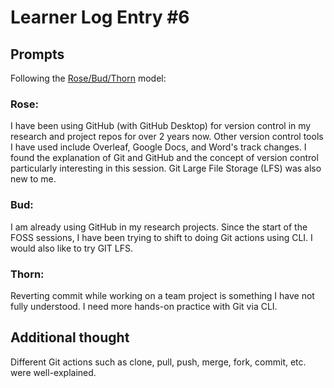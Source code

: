 # Learner Log Entry #6

## Prompts
Following the [Rose/Bud/Thorn](https://www.panoramaed.com/blog/rose-bud-thorn-activity-and-worksheet#:~:text=%22Rose%2C%20Bud%2C%20Thorn%22%20is%20a%20mindful%20design%2D,day%2C%20week%2C%20or%20month.) model:

### Rose:
I have been using GitHub (with GitHub Desktop) for version control in my research and project repos for over 2 years now. Other version control tools I have used include Overleaf, Google Docs, and Word's track changes. I found the explanation of Git and GitHub and the concept of version control particularly interesting in this session. Git Large File Storage (LFS) was also new to me.

### Bud:
I am already using GitHub in my research projects. Since the start of the FOSS sessions, I have been trying to shift to doing Git actions using CLI. I would also like to try GIT LFS.

### Thorn:
Reverting commit while working on a team project is something I have not fully understood. I need more hands-on practice with Git via CLI.

## Additional thought
Different Git actions such as clone, pull, push, merge, fork, commit, etc. were well-explained.
